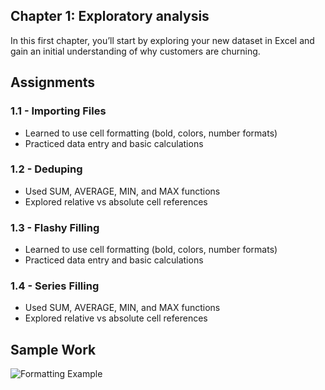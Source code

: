 ## Chapter 1: Exploratory analysis
In this first chapter, you’ll start by exploring your new dataset in Excel and gain an initial understanding of why customers are churning.

## Assignments
### 1.1 - Importing Files
- Learned to use cell formatting (bold, colors, number formats)
- Practiced data entry and basic calculations

### 1.2 - Deduping
- Used SUM, AVERAGE, MIN, and MAX functions
- Explored relative vs absolute cell references

### 1.3 - Flashy Filling
- Learned to use cell formatting (bold, colors, number formats)
- Practiced data entry and basic calculations

### 1.4 - Series Filling
- Used SUM, AVERAGE, MIN, and MAX functions
- Explored relative vs absolute cell references

## Sample Work
![Formatting Example](./screenshots/formatting_example.png)
